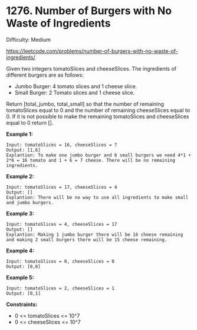 # 1276. Number of Burgers with No Waste of Ingredients

Difficulty: Medium

https://leetcode.com/problems/number-of-burgers-with-no-waste-of-ingredients/

Given two integers tomatoSlices and cheeseSlices. The ingredients of different burgers are as follows:

* Jumbo Burger: 4 tomato slices and 1 cheese slice.
* Small Burger: 2 Tomato slices and 1 cheese slice.

Return [total_jumbo, total_small] so that the number of remaining tomatoSlices equal to 0 and the number of remaining cheeseSlices equal to 0. If it is not possible to make the remaining tomatoSlices and cheeseSlices equal to 0 return [].

**Example 1:**
```
Input: tomatoSlices = 16, cheeseSlices = 7
Output: [1,6]
Explantion: To make one jumbo burger and 6 small burgers we need 4*1 + 2*6 = 16 tomato and 1 + 6 = 7 cheese. There will be no remaining ingredients.
```

**Example 2:**
```
Input: tomatoSlices = 17, cheeseSlices = 4
Output: []
Explantion: There will be no way to use all ingredients to make small and jumbo burgers.
```

**Example 3:**
```
Input: tomatoSlices = 4, cheeseSlices = 17
Output: []
Explantion: Making 1 jumbo burger there will be 16 cheese remaining and making 2 small burgers there will be 15 cheese remaining.
```

**Example 4:**
```
Input: tomatoSlices = 0, cheeseSlices = 0
Output: [0,0]
```

**Example 5:**
```
Input: tomatoSlices = 2, cheeseSlices = 1
Output: [0,1]
```

**Constraints:**

* 0 <= tomatoSlices <= 10^7
* 0 <= cheeseSlices <= 10^7
